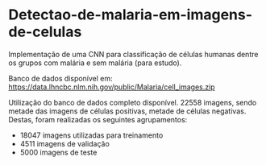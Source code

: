 # Detectao-de-malaria-em-imagens-de-celulas
Implementação de uma CNN para classificação de células humanas dentre os grupos com malária e sem malária (para estudo).

Banco de dados disponível em: https://data.lhncbc.nlm.nih.gov/public/Malaria/cell_images.zip

Utilização do banco de dados completo disponível. 22558 imagens, sendo metade das imagens de células positivas, metade de células negativas. 
Destas, foram realizadas os seguintes agrupamentos:
- 18047 imagens utilizadas para treinamento
- 4511 imagens de validação
- 5000 imagens de teste

